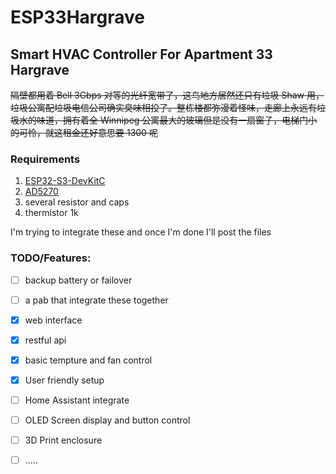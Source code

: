 # ESP33Hargrave

## Smart HVAC Controller For Apartment 33 Hargrave
~~隔壁都用着 Bell 3Gbps 对等的光纤宽带了，这鸟地方居然还只有垃圾 Shaw 用，垃圾公寓配垃圾电信公司确实臭味相投了。整栋楼都弥漫着怪味，走廊上永远有垃圾水的味道，拥有着全 Winnipeg 公寓最大的玻璃但是没有一扇窗子，电梯门小的可怜，就这租金还好意思要 1300 呢~~

### Requirements

1. [ESP32-S3-DevKitC](https://www.digikey.ca/en/products/detail/espressif-systems/ESP32-S3-DEVKITC-1-N32R8V/15970965)
2. [AD5270](https://www.digikey.ca/en/products/detail/analog-devices-inc/AD5270BRMZ-20/2237571)
3. several resistor and caps
4. thermistor 1k

I'm trying to integrate these and once I'm done I'll post the files

### TODO/Features:

- [ ] backup battery or failover
- [ ] a pab that integrate these together
- [x] web interface
- [x] restful api
- [x] basic tempture and fan control
- [x] User friendly setup
- [ ] Home Assistant integrate
- [ ] OLED Screen display and button control
- [ ] 3D Print enclosure
- [ ] .....

